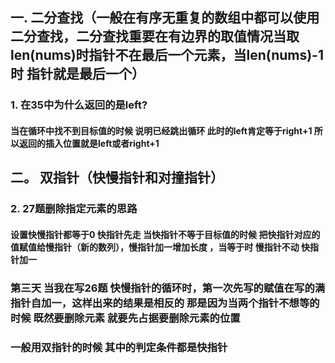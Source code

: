 ## 一. 二分查找（一般在有序无重复的数组中都可以使用二分查找，二分查找重要在有边界的取值情况当取len(nums)时指针不在最后一个元素，当len(nums)-1时 指针就是最后一个）
### 1. 在35中为什么返回的是left?
#### 当在循环中找不到目标值的时候 说明已经跳出循环 此时的left肯定等于right+1 所以返回的插入位置就是left或者right+1
## 二。 双指针（快慢指针和对撞指针）
### 2. 27题删除指定元素的思路
#### 设置快慢指针都等于0 快指针先走 当快指针不等于目标值的时候 把快指针对应的值赋值给慢指针（新的数列），慢指针加一增加长度 ，当等于时  慢指针不动 快指针加一
### 第三天 当我在写26题 快慢指针的循环时，第一次先写的赋值在写的满指针自加一，这样出来的结果是相反的 那是因为当两个指针不想等的时候 既然要删除元素 就要先占据要删除元素的位置
###       一般用双指针的时候 其中的判定条件都是快指针